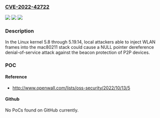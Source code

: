 ### [CVE-2022-42722](https://cve.mitre.org/cgi-bin/cvename.cgi?name=CVE-2022-42722)
![](https://img.shields.io/static/v1?label=Product&message=n%2Fa&color=blue)
![](https://img.shields.io/static/v1?label=Version&message=n%2Fa&color=blue)
![](https://img.shields.io/static/v1?label=Vulnerability&message=n%2Fa&color=brighgreen)

### Description

In the Linux kernel 5.8 through 5.19.14, local attackers able to inject WLAN frames into the mac80211 stack could cause a NULL pointer dereference denial-of-service attack against the beacon protection of P2P devices.

### POC

#### Reference
- http://www.openwall.com/lists/oss-security/2022/10/13/5

#### Github
No PoCs found on GitHub currently.

